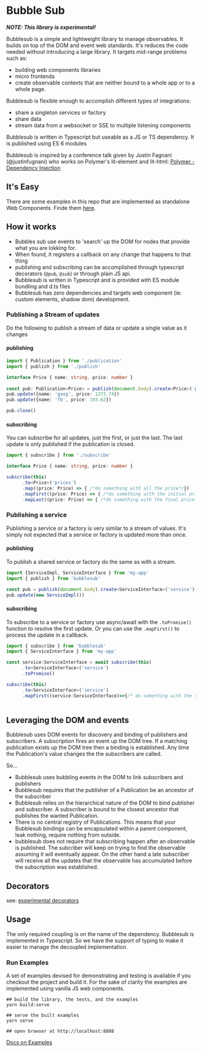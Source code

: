 # Bubble Sub

***NOTE: This library is experimental!***

Bubblesub is a simple and lightweight library to manage observables. It builds on top of the DOM and event web standards. It's reduces the code needed without introducing a large library. It targets mid-range problems such as:
* building web components libraries
* micro frontends
* create observable contexts that are neither bound to a whole app or to a whole page.  

Bubblesub is flexible enough to accomplish different types of integrations:
* share a singleton services or factory
* share data
* stream data from a websocket or SSE to multiple listening components

Bubblesub is written in Typescript but useable as a JS or TS dependency. It is published using ES 6 modules

Bubblesub is inspired by a conference talk given by Justin Fagnani (@justinfugnani) who works on Polymer's lit-element and lit-html: [Polymer - Dependency Injection](https://youtu.be/6o5zaKHedTE)

## It's Easy

There are some examples in this repo that are implemented as standalone Web Components. Finde them [here](src/example).

## How it works

* Bubbles sub use events to 'search' up the DOM for nodes that provide what you are lokking for. 
* When found, it registers a callback on any change that happens to that thing
* publishing and subscribing can be accomplished through typescript decorators (`@pub`, `@sub`) or through plain JS api. 
* Bubblesub is written in Typescript and is provided with ES module bundling and d.ts files
* Bubblesub has zero dependencies and targets web component (ie: custom elements, shadow dom) development. 

### Publishing a Stream of updates

Do the following to publish a stream of data or update a single value as it changes 
 
#### publishing
```typescript
import { Publication } from './publication' 
import { publish } from './publish'

interface Price { name: string, price: number }
 
const pub: Publication<Price> = publish(document.body).create<Price>('prices')
pub.update({name: 'goog', price: 1273.74})
pub.update({name: 'fb', price: 193.62})

pub.close()

```

#### subscribing

You can subscribe for all updates, just the first, or just the last. The last update is only published if the publication is closed.
```typescript
import { subscribe } from './subscribe' 

interface Price { name: string, price: number }

subscribe(this)
      .to<Price>('prices')
      .map((price: Price) => { /*do something with all the price*/})
      .mapFirst((price: Price) => { /*do something with the initial price*/})
      .mapLast((price: Price) => { /*do something with the final price*/})

```

### Publishing a service
           
Publishing a service or a factory is very similar to a stream of values. It's simply not expected that a service or factory is updated more than once.  

#### publishing

To publish a shared service or factory do the same as with a stream.   

```typescript
import {ServiceImpl, ServiceInterface } from 'my-app' 
import { publish } from 'bubblesub' 

const pub = publish(document.body).create<ServiceInterface>('service')
pub.update(new ServiceImpl())

```

#### subscribing

To subscribe to a service or factory use async/await with the `.toPromise()` function to resolve the first update. Or you can use the `.mapFirst()` to process the update in a callback.

```typescript
import { subscribe } from 'bubblesub' 
import { ServiceInterface } from 'my-app' 

const service:ServiceInterface = await subscribe(this)
      .to<ServiceInterface>('service')
      .toPromise()

subscribe(this)
      .to<ServiceInterface>('service')
      .mapFirst((service:ServiceInterface)=>{/* do something with the service*/})
      
```

## Leveraging the DOM and events

Bubblesub uses DOM events for discovery and binding of publishers and subscribers. A subscription fires an event up the DOM tree. If a matching publication exists up the DOM tree then a binding is established. Any time the Publication's value changes the the subscribers are called. 

So...
* Bubblesub uses bubbling events in the DOM to link subscribers and publishers
* Bubblesub requires that the publisher of a Publication be an ancestor of the subscriber
* Bubblesub relies on the hierarchical nature of the DOM to bind publisher and subscriber. A subscriber is bound to the closest ancestor that publishes the wanted Publication. 
* There is no central registry of Publications. This means that your Bubblesub bindings can be encapsulated within a parent component, leak nothing, require nothing from outside.
* bubblesub does not require that subscribing happen after an observable is published. The subcriber will keep on trying to find the observable assuming it will eventually appear. On the other hand a late subscriber will receive all the updates that the observable has accumulated before the subscription was established.   

## Decorators

see: [experimental decorators](DECORATORS.md)

## Usage

The only required coupling is on the name of the dependency. Bubblesub is implemented in Typescript. So we have the support of typing to make it easier to manage the decoupled implementation.

### Run Examples

A set of examples devised for demonstrating and testing is available if you checkout the project and build it. For the sake of clarity the examples are implemented using vanilla JS web components.

```shell script
## build the library, the tests, and the examples
yarn build:serve

## serve the built examples
yarn serve

## open browser at http://localhost:8888
```

[Docs on Examples](src/example/README.md)


